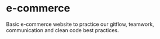 # e-commerce
Basic e-commerce website to practice our gitflow, teamwork, communication and clean code best practices.
